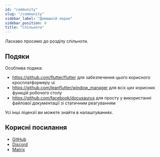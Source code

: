 ```yaml
---
id: "community"
slug: "/community"
sidebar_label: "Домашній екран"
sidebar_position: 0
title: "Спільнота"
---
```


Ласкаво просимо до розділу спільноти.

## Подяки

Особлива подяка:

* <https://github.com/flutter/flutter> для забезпечення цього корисного кросплатформеру ui
* <https://github.com/leanflutter/window_manager> для всіх цих корисних функцій робочого столу
* <https://github.com/facebook/docusaurus> для просту у використанні файлової документації зі статичним реагуванням

Усі інші ліцензії ви можете знайти в налаштуваннях.

## Корисні посилання

* [GitHub](https://github.com/LinwoodCloud/Butterfly)
* [Discord](https://go.linwood.dev/discord)
* [Matrix](https://go.linwood.dev/matrix)
